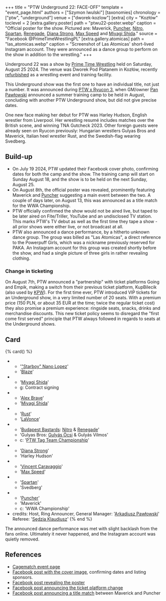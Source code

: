 +++
title = "PTW Underground 22: FACE-OFF"
template = "event_page.html"
authors = ["Szymon Iwulski"]
[taxonomies]
chronology = ["ptw", "underground"]
venue = ["dworek-kozlow"]
[extra]
city = "Kozłów"
toclevel = 2
[extra.gallery.poster]
path = "ptwu22-poster.webp"
caption = "Official poster for the show. Pictured are: Maverick, [Puncher](@/w/puncher.md), [Nitro](@/w/nitro.md), [Spartan](@/w/spartan.md), [Renegade](@/w/renegade.md), [Diana Strong](@/w/diana-strong.md), [Max Speed](@/w/max-speed.md) and [Miyagi Shida](@/w/miyagi-shida.md)."
source = "Facebook @PrimeTimeWrestlingPL"
[extra.gallery.atomicas]
path = "las_atomicas.webp"
caption = "Screenshot of Las Atomicas' short-lived Instagram account. They were announced as a dance group to perform on the show in addition to the wrestling."
+++

Underground 22 was a show by [Prime Time Wrestling](@/o/ptw.md) held on Saturday, August 25 2024. The venue was Dworek Pod Platanem in Kozłów, recently [refurbished](@/o/ptw.md##Post-Ryucon-New-venue-PTW-back-on-track) as a wrestling event and training facility.

This Underground show was the first one to have an individual title, not just a number.
It was announced during [PTW x Ryucon 3](@/e/ptw/2024-07-07-ptw-x-ryucon.md), when GM/owner [Pan Pawłowski](@/w/pan-pawlowski.md) announced a summer training camp to be held in August,
concluding with another PTW Underground show, but did not give precise dates.

One new face making her debut for PTW was Harley Hudson, English wrestler from Liverpool. Her wrestling resumé includes matches over the British scene, and winning TNA Gutcheck 2023.
Other foreign guests were already seen on Ryucon previously: Hungarian wrestlers Gulyas Bros and Maverick, Italian heel wrestler Rust, and the Swedish-flag wearing Svedberg.

## Build-up

* On July 19 2024, PTW updated their Facebook cover photo, confirming dates for both the camp and the show. The training camp will start on Sunday August 18, and the show is to be held on the next Sunday, August 25.
* On August 8th, the official poster was revealed, prominently featuring Maverick and [Puncher](@/w/puncher.md) suggesting a main event between the two. A couple of days later, on August 13, this was announced as a title match for the WWA Championship.
* PTW officially confirmed the show would not be aired live, but taped to be later aired on Fite/Triller, YouTube and an undisclosed TV station. This marks PTW's TV debut as well as the first time they tape a show - all prior shows were either live, or not broadcast at all.
* PTW also announced a dance performance, by a hitherto unknown dance group. The group was billed as "Las Atomicas", a direct reference to the Powerpuff Girls, which was a nickname previously reserved for PAKA. An Instagram account for this group was created shortly before the show, and had a single picture of three girls in rather revealing clothing.

### Change in ticketing

On August 7th, PTW announced a "partnership" with ticket platforms Going and Empik, making a switch from their previous ticket platform, KupBilecik (also used by [KPW](@/o/kpw.md)).
For the first time ever, PTW introduced VIP tickets for an Underground show, in a very limited number of 20 seats. With a premium price (150&nbsp;PLN, or about 35&nbsp;EUR at the time; twice the regular ticket cost) they also promise a premium experience: ringside seats, snacks, drinks and merchandise discounts. This new ticket policy seems to disregard the "first come first served" principle that PTW always followed in regards to seats at the Underground shows.

## Card

{% card() %}
- - '["Starboy" Nano Lopez](@/w/nano-lopez.md)'
  - '[Blaze](@/w/blaze.md)'
- - '[Miyagi Shida](@/w/miyagi-shida.md)'
  - g: Contract signing
- - '[Alex Brave](@/w/alex-brave.md)'
  - '[Miyagi Shida](@/w/miyagi-shida.md)'
- - '[Rust](@/w/rust.md)'
  - '[LaVonce](@/w/lavonce.md)'
- - '[Budapest Bastards](@/tt/budapest-bastards.md): [Nitro](@/w/nitro.md) & [Renegade](@/w/renegade.md)'
  - 'Gulyas Bros: [Gulyás Öcsi](@/w/gulyas-ocsi.md) & Gulyás Vilmos'
  - c: '[PTW Tag Team Championship](@/c/ptw-tag-team-championship.md)'
- - '[Diana Strong](@/w/diana-strong.md)'
  - 'Harley Hudson'
- - '[Vincent Caravaggio](@/w/vincent-caravaggio.md)'
  - '[Max Speed](@/w/max-speed.md)'
- - '[Spartan](@/w/spartan.md)'
  - 'Svedberg'
- - '[Puncher](@/w/puncher.md)'
  - 'Maverick'
  - c: 'WWA Championship'
- credits:
    Host, Ring Announcer, General Manager: '[Arkadiusz Pawłowski](@/w/pan-pawlowski.md)'
    Referee: '[Sędzia Klaudiusz](@/w/sedzia-klaudiusz.md)'
{% end %}

The announced dance performance was met with slight backlash from the fans online. Ultimately it never happened, and the Instagram account was quietly removed.

## References

* [Cagematch event page](https://www.cagematch.net/?id=1&nr=402625)
* [Facebook post with the cover image](https://www.facebook.com/photo/?fbid=528941409458506&set=a.136592405360077), confirming dates and listing sponsors.
* [Facebook post revealing the poster](https://www.facebook.com/PrimeTimeWrestlingPL/posts/pfbid0KpJesZ3E1Jb3jpySUa71thS6qW4sGweLhzG9hWw1WivtihsxBWMAdLHnnYxnsM6cl)
* [Facebook post announcing the ticket platform change](https://www.facebook.com/PrimeTimeWrestlingPL/posts/pfbid0tdHu7WaJXLfDZi8dX57NLMjaP6keLDCBoj77mkr5FiSyrr9NwpVK84ESBsQ58vHil)
* [Facebook post announcing a title match](https://www.facebook.com/PrimeTimeWrestlingPL/posts/pfbid0KPxKzErHhSzLak5t3ciBXRPFRj2rMKgPMEMGGeJANJG4xZyzN8pFB55A2STS4N6il) between Maverick and Puncher
